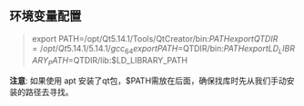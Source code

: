 ## 环境变量配置

> export PATH=/opt/Qt5.14.1/Tools/QtCreator/bin:$PATH
> export QTDIR=/opt/Qt5.14.1/5.14.1/gcc_64
> export PATH=$QTDIR/bin:$PATH
> export LD_LIBRARY_PATH=$QTDIR/lib:$LD_LIBRARY_PATH

**注意**: 如果使用 apt 安装了qt包，$PATH需放在后面，确保找库时先从我们手动安装的路径去寻找。
